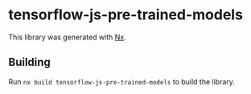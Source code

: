 # tensorflow-js-pre-trained-models

This library was generated with [Nx](https://nx.dev).

## Building

Run `nx build tensorflow-js-pre-trained-models` to build the library.
